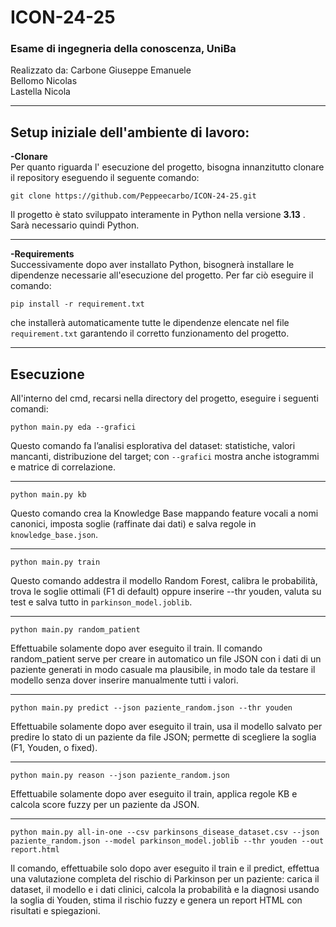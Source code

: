 # ICON-24-25
### Esame di ingegneria della conoscenza, UniBa
Realizzato da: Carbone Giuseppe Emanuele  
               Bellomo Nicolas  
               Lastella Nicola  
***
## Setup iniziale dell'ambiente di lavoro: 
**-Clonare**  
Per quanto riguarda l' esecuzione del progetto, bisogna innanzitutto clonare il repository eseguendo il seguente comando:  
```
git clone https://github.com/Peppeecarbo/ICON-24-25.git
```
Il progetto è stato sviluppato interamente in Python nella versione **3.13** . Sarà necessario quindi Python.  
***
**-Requirements**  
Successivamente dopo aver installato Python, bisognerà installare le dipendenze necessarie all'esecuzione del progetto. Per far ciò eseguire il comando:  
```
pip install -r requirement.txt
```
che installerà automaticamente tutte le dipendenze elencate nel file `requirement.txt` garantendo il corretto funzionamento del progetto.  
***
## Esecuzione
All'interno del cmd, recarsi nella directory del progetto, eseguire i seguenti comandi:  
```
python main.py eda --grafici
```
Questo comando fa l’analisi esplorativa del dataset: statistiche, valori mancanti, distribuzione del target; con `--grafici` mostra anche istogrammi e matrice di correlazione. 
***
```
python main.py kb
```
Questo comando crea la Knowledge Base mappando feature vocali a nomi canonici, imposta soglie (raffinate dai dati) e salva regole in `knowledge_base.json`.  
***
```
python main.py train
```
Questo comando addestra il modello Random Forest, calibra le probabilità, trova le soglie ottimali (F1 di default) oppure inserire --thr youden, valuta su test e salva tutto in `parkinson_model.joblib`.
***
```
python main.py random_patient
```
Effettuabile solamente dopo aver eseguito il train. Il comando random_patient serve per creare in automatico un file JSON con i dati di un paziente generati in modo casuale ma plausibile, in modo tale da testare il modello senza dover inserire manualmente tutti i valori.
***
```
python main.py predict --json paziente_random.json --thr youden
```
Effettuabile solamente dopo aver eseguito il train, usa il modello salvato per predire lo stato di un paziente da file JSON; permette di scegliere la soglia (F1, Youden, o fixed).
***
```
python main.py reason --json paziente_random.json
```
Effettuabile solamente dopo aver eseguito il train, applica regole KB e calcola score fuzzy per un paziente da JSON.
***
```
python main.py all-in-one --csv parkinsons_disease_dataset.csv --json paziente_random.json --model parkinson_model.joblib --thr youden --out report.html
```
Il comando, effettuabile solo dopo aver eseguito il train e il predict, effettua una valutazione completa del rischio di Parkinson per un paziente: carica il dataset, il modello e i dati clinici, calcola la probabilità e la diagnosi usando la soglia di Youden, stima il rischio fuzzy e genera un report HTML con risultati e spiegazioni.
